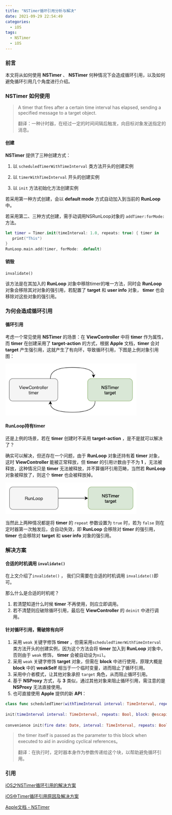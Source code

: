```yaml
---
title: "NSTimer循环引用分析与解决"
date: 2021-09-29 22:54:49
categories:
  - iOS
tags:
  - NSTimer
  - iOS
---
```


### 前言

本文将从如何使用 **NSTimer** 、 **NSTimer** 何种情况下会造成循环引用，以及如何避免循环引用几个角度进行介绍。
<!-- more -->
### NSTimer 如何使用

> A timer that fires after a certain time interval has elapsed, sending a specified message to a target object.
>
> 翻译：一种计时器，在经过一定的时间间隔后触发，向目标对象发送指定的消息。

#### 创建

**NSTimer** 提供了三种创建方式：

1. 以 `scheduledTimerWithTimeInterval` 类方法开头的创建实例

2. 以 `timerWithTimeInterval` 开头的创建实例

3. 以 `init` 方法初始化方法创建实例

若采用第一种方式创建，会以 **default mode** 方式自动加入到当前的 **RunLoop** 中。

若采用第二、三种方式创建，需手动调用NSRunLoop对象的 `addTimer:forMode:` 方法。

```swift
let timer = Timer.init(timeInterval: 1.0, repeats: true) { timer in
   print("This")
}
RunLoop.main.add(timer, forMode: .default)
```

#### 销毁

`invalidate()` 

该方法是在其加入的 **RunLoop** 对象中移除timer的唯一方法，同时会 **RunLoop** 对象会移除其对对象的强引用，若配置了 **target** 和 **user info** 对象， **timer** 也会移除对这些对象的强引用。

### 为何会造成循环引用

#### 循环引用

考虑一个常见使用 **NSTimer** 的场景：在 **ViewController** 中将 **timer** 作为属性，而 **timer** 在创建采用了 **target-action** 的方式，根据 **Apple** 文档，**timer** 会对 **target** 产生强引用，这就产生了有向环，导致循环引用，下图是上例对象引用图：

<img src="/images/blog/image-20210817112104936.png" alt="image-20210817112104936" style="zoom:40%;" />

#### RunLoop持有timer

还是上例的场景，若在 **timer** 创建时不采用 **target-action** ，是不是就可以解决了？

确实可以解决，但还存在一个问题，由于 **RunLoop** 对象还持有着 **timer** 对象，这时 **ViewController** 能被正常释放，但 **timer** 的引用计数由于不为 **1** ，无法被释放，这种情况只是 **timer** 无法被释放，并不算循环引用范畴，当然若 **RunLoop** 对象被释放了，则这个 **timer** 也会被释放掉。



<img src="/images/blog/image-20210817145841853.png" alt="image-20210817145841853" style="zoom:40%;" />

当然此上两种情况都是将 **timer** 的 `repeat` 参数设置为 `true` 时，若为 `false` 则在定时器第一次触发后，会自动失效，即 **RunLoop** 会移除对 **timer** 的强引用， **timer** 也会移除对 **target** 和 **user info** 对象的强引用。

### 解决方案

#### 合适的时机调用 `invalidate()`

在上文介绍了`invalidate()` ， 我们只需要在合适的时机调用 `invalidate()`即可。

那么什么是合适的时机呢？

1. 若清楚知道什么时候 **timer** 不再使用，则应立即调用。
2. 若不清楚则应破除循环引用，最后在 **ViewController** 的 `deinit` 中进行调用。

#### 针对循环引用，需破除有向环

1. 采用 `weak` 关键字修饰 **timer** ，但需采用`scheduledTimerWithTimeInterval` 类方法开头的创建实例，因为这个方法会将 **timer** 加入到 **RunLoop** 对象中，否则由于 `weak` 修饰， **timer** 会被自动设为`nil`。
2. 采用 `weak` 关键字修饰 **target** 对象，但需在 **block** 中进行使用，原理大概是 **block** 中的 **weakSelf** 相当于一个临时变量，进而阻止了循环引用。
3. 采用中介者模式，让其他对象承担 `target` 角色，从而阻止循环引用。
4. 基于 **NSProxy** 方式，与 **3** 类似，通过其他对象来阻止循环引用，需注意的是 **NSProxy** 无法直接使用。
5. 也可直接使用 **Apple** 提供的新 **API**：

```swift
class func scheduledTimer(withTimeInterval interval: TimeInterval, repeats: Bool, block: @escaping (Timer) -> Void) -> Timer

init(timeInterval interval: TimeInterval, repeats: Bool, block: @escaping (Timer) -> Void)

convenience init(fire date: Date, interval: TimeInterval, repeats: Bool, block: @escaping (Timer) -> Void)
```



> the timer itself is passed as the parameter to this block when executed to aid in avoiding cyclical references。
>
> 翻译：在执行时，定时器本身作为参数传递给这个块，以帮助避免循环引用。

### 引用

[iOS之NSTimer循环引用的解决方案](https://juejin.cn/post/6844903968250789896#heading-5)

[iOS中Timer循环引用原因及解决方案](https://www.jianshu.com/p/e8fc6c2b3afa)

[Apple文档 - NSTimer](https://developer.apple.com/documentation/foundation/nstimer/)

